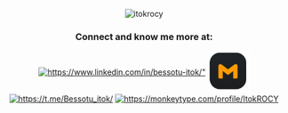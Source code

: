 <!---<h1 align="center">Welcome to my github profile</h1>--->
<!---<h3 align="center">Currenly still learning something new 👍</h3>--->

<p align="center"><img src="https://github-readme-stats-sigma-five.vercel.app/api?username=itokrocy&theme=great-gatsby&show_icons=true&locale=en" alt="itokrocy" height="200"/>
<!--<img src="https://github-readme-stats-sigma-five.vercel.app/api/top-langs/?username=ItokROCY&theme=great-gatsby" height="200"/>
<img align="center"src="https://github-profile-trophy.vercel.app/?username=ItokROCY&no-frame=false&no-bg=true&margin-w=4" /> -->
</p>

<h3 align="center">Connect and know me more at: </h3>
<p align="center">
<div align="center"> 
<a align="center" href="https://www.linkedin.com/in/bessotu-itok/" target="blank"><img align="center" src="https://raw.githubusercontent.com/ItokROCY/Resource-rsc/main/icon/Linkedin-1.png" alt=https://www.linkedin.com/in/bessotu-itok/" height="75" width="75" /></a>
<a align="center" href=mailto::contact.bessotu@gmail.com target="blank"><img align="center" src="https://raw.githubusercontent.com/ItokROCY/Resource/main/icon/mail-1.png" alt="email to contact.bessotu@gmail.com" height="75" width="75" /></a>
<a align="center" href="https://t.me/Bessotu_itok/" target="blank"><img align="center" src="https://raw.githubusercontent.com/ItokROCY/Resource-rsc/main/icon/Telegram-1.png" alt="https://t.me/Bessotu_itok/" height="75" width="75" /></a>
<a align="center" href="https://monkeytype.com/profile/ItokROCY/" target="blank"><img align="center" src="https://raw.githubusercontent.com/ItokROCY/Resource-rsc/main/icon/Monkeytype-1.png" alt="https://monkeytype.com/profile/ItokROCY" height="75" width="75" /></a>

  
  </div> 
</p>

<!---
<h3 align="left">What I currenly learn and interested at:</h3>
<p align="left"> <a href="https://getbootstrap.com" target="_blank" rel="noreferrer"> <img src="https://raw.githubusercontent.com/devicons/devicon/master/icons/bootstrap/bootstrap-plain-wordmark.svg" alt="bootstrap" width="40" height="40"/> </a> <a href="https://www.figma.com/" target="_blank" rel="noreferrer"> <img src="https://www.vectorlogo.zone/logos/figma/figma-icon.svg" alt="figma" width="40" height="40"/> </a> <a href="https://git-scm.com/" target="_blank" rel="noreferrer"> <img src="https://www.vectorlogo.zone/logos/git-scm/git-scm-icon.svg" alt="git" width="40" height="40"/> </a> <a href="https://www.w3.org/html/" target="_blank" rel="noreferrer"> <img src="https://raw.githubusercontent.com/devicons/devicon/master/icons/html5/html5-original-wordmark.svg" alt="html5" width="40" height="40"/> </a> <a href="https://developer.mozilla.org/en-US/docs/Web/JavaScript" target="_blank" rel="noreferrer"> <img src="https://raw.githubusercontent.com/devicons/devicon/master/icons/javascript/javascript-original.svg" alt="javascript" width="40" height="40"/> </a> <a href="https://www.linux.org/" target="_blank" rel="noreferrer"> <img src="https://raw.githubusercontent.com/devicons/devicon/master/icons/linux/linux-original.svg" alt="linux" width="40" height="40"/> </a> <a href="https://www.python.org" target="_blank" rel="noreferrer"> <img src="https://raw.githubusercontent.com/devicons/devicon/master/icons/python/python-original.svg" alt="python" width="40" height="40"/> </a> </p>





ItokROCY/ItokROCY is a ✨ special ✨ repository because its `README.md` (this file) appears on your GitHub profile.
You can click the Preview link to take a look at your changes.
--->
